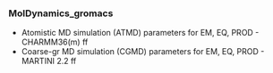 ### MolDynamics_gromacs
- Atomistic MD simulation (ATMD) parameters for EM, EQ, PROD - CHARMM36(m) ff
- Coarse-gr MD simulation (CGMD) parameters for EM, EQ, PROD - MARTINI 2.2 ff
